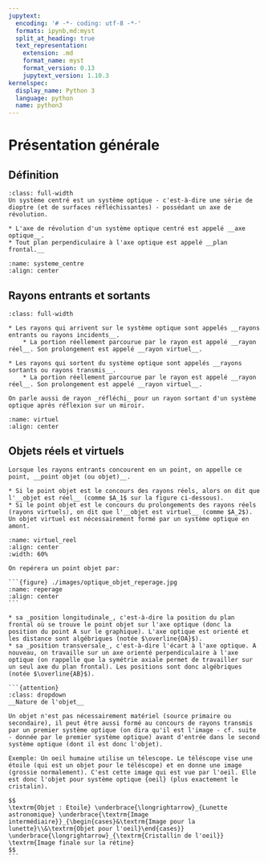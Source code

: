 ```yaml
---
jupytext:
  encoding: '# -*- coding: utf-8 -*-'
  formats: ipynb,md:myst
  split_at_heading: true
  text_representation:
    extension: .md
    format_name: myst
    format_version: 0.13
    jupytext_version: 1.10.3
kernelspec:
  display_name: Python 3
  language: python
  name: python3
---
```

# Présentation générale

## Définition

````{important} __Systèmes optiques centrés et caractéristiques__
:class: full-width
Un système centré est un système optique - c'est-à-dire une série de dioptre (et de surfaces réfléchissantes) - possédant un axe de révolution.

* L'axe de révolution d'un système optique centré est appelé __axe optique__.
* Tout plan perpendiculaire à l'axe optique est appelé __plan frontal.__
````


```{figure} ./images/optique_sys_centres.jpg
:name: systeme_centre
:align: center
```

## Rayons entrants et sortants


````{important} __Définition : Rayons entrants (ou incidents) et sortants ou transmis__
:class: full-width

* Les rayons qui arrivent sur le système optique sont appelés __rayons entrants ou rayons incidents__.
    * La portion réellement parcourue par le rayon est appelé __rayon réel__. Son prolongement est appelé __rayon virtuel__.

* Les rayons qui sortent du système optique sont appelés __rayons sortants ou rayons transmis__.
    * La portion réellement parcourue par le rayon est appelé __rayon réel__. Son prolongement est appelé __rayon virtuel__.
````

````{margin}
On parle aussi de rayon _réfléchi_ pour un rayon sortant d'un système optique après réflexion sur un miroir.
````
```{figure} ./images/optique_sys_centres_virtuel.jpeg
:name: virtuel
:align: center
```

## Objets réels et virtuels

````{important} __Définition : Objet ponctuel__
Lorsque les rayons entrants concourent en un point, on appelle ce point, __point objet (ou objet)__.

* Si le point objet est le concours des rayons réels, alors on dit que l'__objet est réel__ (comme $A_1$ sur la figure ci-dessous).
* Si le point objet est le concours du prolongements des rayons réels (rayons virtuels), on dit que l'__objet est virtuel__ (comme $A_2$). Un objet virtuel est nécessairement formé par un système optique en amont.

````

```{figure} ./images/optique_objet_virtuel_reel.jpg
:name: virtuel_reel
:align: center
:width: 60%
```

````{topic} Repérage d'un objet
On repérera un point objet par:

```{figure} ./images/optique_objet_reperage.jpg
:name: reperage
:align: center
```

* sa _position longitudinale_, c'est-à-dire la position du plan frontal où se trouve le point objet sur l'axe optique (donc la position du point A sur le graphique). L'axe optique est orienté et les distance sont algébriques (notée $\overline{OA}$).
* sa _position transversale_, c'est-à-dire l'écart à l'axe optique. A nouveau, on travaille sur un axe orienté perpendiculaire à l'axe optique (on rappelle que la symétrie axiale permet de travailler sur un seul axe du plan frontal). Les positions sont donc algébriques  (notée $\overline{AB}$).

```{attention}
:class: dropdown
__Nature de l'objet__

Un objet n'est pas nécessairement matériel (source primaire ou secondaire), il peut être aussi formé au concours de rayons transmis par un premier système optique (on dira qu'il est l'image - cf. suite - donnée par le premier système optique) avant d'entrée dans le second système optique (dont il est donc l'objet).

Exemple: Un oeil humaine utilise un télescope. Le téléscope vise une étoile (qui est un objet pour le téléscope) et en donne une image (grossie normalement). C'est cette image qui est vue par l'oeil. Elle est donc l'objet pour système optique {oeil} (plus exactement le cristalin).

$$
\textrm{Objet : Etoile} \underbrace{\longrightarrow}_{Lunette astronomique} \underbrace{\textrm{Image intermédiaire}}_{\begin{cases}&\textrm{Image pour la lunette}\\&\textrm{Objet pour l'oeil}\end{cases}} \underbrace{\longrightarrow}_{\textrm{Cristallin de l'oeil}} \textrm{Image finale sur la rétine}
$$
```
````
